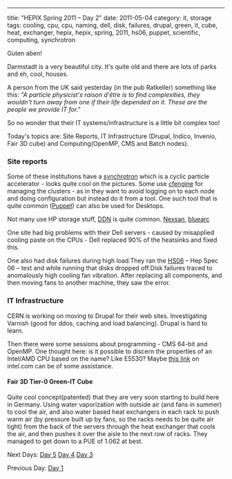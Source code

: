 ---
title: "HEPIX Spring 2011 – Day 2"
date: 2011-05-04
category: it, storage
tags: cooling, cpu, cpu, naming, dell, disk, failures, drupal, green, it, cube, heat, exchanger, hepix, hepix, spring, 2011, hs06, puppet, scientific, computing, synchrotron

Guten aben!

Darmstadt is a very beautiful city. It's quite old and there are lots of parks and eh, cool, houses.

A person from the UK said yesterday (in the pub Ratkeller) something like this: _"A particle physicist's raison d'être is to find complexities, they wouldn't turn away from one if their life depended on it. These are the people we provide IT for."_

So no wonder that their IT systems/infrastructure is a little bit complex too!

Today's topics are: Site Reports, IT Infrastructure (Drupal, Indico, Invenio, Fair 3D cube) and Computing(OpenMP, CMS and Batch nodes).

### Site reports

Some of these institutions have a [synchrotron](http://en.wikipedia.org/wiki/Synchrotron "on wikipedia") which is a cyclic particle accelerator - looks quite cool on the pictures. Some use [cfengine](http://en.wikipedia.org/wiki/Cfengine "on wikipedia") for managing the clusters - as in they want to avoid logging on to each node and doing configuration but instead do it from a tool. One such tool that is quite common ([Puppet](http://en.wikipedia.org/wiki/Puppet_(software) "on wikipedia")) can also be used for Desktops.

Not many use HP storage stuff, [DDN](http://www.datadirectnet.com/ "datadirect.com") is quite common. [Nexsan](http://www.nexsan.com/ "nexsan.com"), [bluearc](http://bluearc.com/ ".com")

One site had big problems with their Dell servers - caused by misapplied cooling paste on the CPUs - Dell replaced 90% of the heatsinks and fixed this.

One also had disk failures during high load.They ran the [HS06](https://twiki.cern.ch/twiki/bin/view/FIOgroup/TsiBenchHEPSPECWlcg "on cern wiki") – Hep Spec 06 – test and while running that disks dropped off.Disk failures traced to anomalously high cooling fan vibration. After replacing all components, and then moving fans to another machine, they saw the error.

### IT Infrastructure

CERN is working on moving to Drupal for their web sites. Investigating Varnish (good for ddos, caching and load balancing). Drupal is hard to learn.

Then there were some sessions about programming - CMS 64-bit and OpenMP. One thought here: is it possible to discern the properties of an Intel/AMD CPU based on the name? Like E5530? Maybe [this link](http://www.intel.com/products/processor_number/ "on intel.com") on intel.com can be of some assistance.

#### Fair 3D Tier-0 Green-IT Cube

Quite cool concept(patented) that they are very soon starting to build here in Germany. Using water vaporization with outside air (and fans in summer) to cool the air, and also water based heat exchangers in each rack to push warm air (by pressure built up by fans, so the racks needs to be quite air tight) from the back of the servers through the heat exchanger that cools the air, and then pushes it over the aisle to the next row of racks. They managed to get down to a PUE of 1.062 at best.

Next Days: [Day 5](http://www.guldmyr.com/blog/hepix-spring-2011-%e2%80%93-day-5/ "day5") [Day 4](http://www.guldmyr.com/blog/hepix-spring-2011-day-4/ "day4") [Day 3](http://www.guldmyr.com/blog/hepix-spring-2011-%e2%80%93-day-3/ "day3")

[](http://www.guldmyr.com/blog/hepix-spring-2011-%e2%80%93-day-2/ "day2")

Previous Day: [](http://www.guldmyr.com/blog/hepix-spring-2011-%e2%80%93-day-2/ "day2") [Day 1](http://www.guldmyr.com/blog/hepix-spring-2011-day-1/ "day1")

